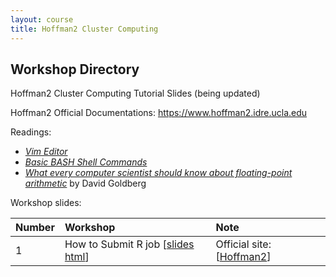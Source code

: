 ```yaml
---
layout: course
title: Hoffman2 Cluster Computing
---
```


## Workshop Directory

Hoffman2 Cluster Computing Tutorial Slides (being updated)

Hoffman2 Official Documentations: <https://www.hoffman2.idre.ucla.edu>

Readings:  

* [_Vim Editor_](https://opensource.com/article/19/3/getting-started-vim) 
* [_Basic BASH Shell Commands_](https://whatbox.ca/wiki/Bash_Shell_Commands) 
* [_What every computer scientist should know about floating-point arithmetic_](https://docs.oracle.com/cd/E19957-01/806-3568/ncg_goldberg.html) by David Goldberg

Workshop slides:

| Number | Workshop | Note |
|:-----------|:-----------|:------------|
| 1 | How to Submit R job \[[slides html](./slides/submittingJobs.html)\] | Official site:  \[[Hoffman2](https://www.hoffman2.idre.ucla.edu)\] |